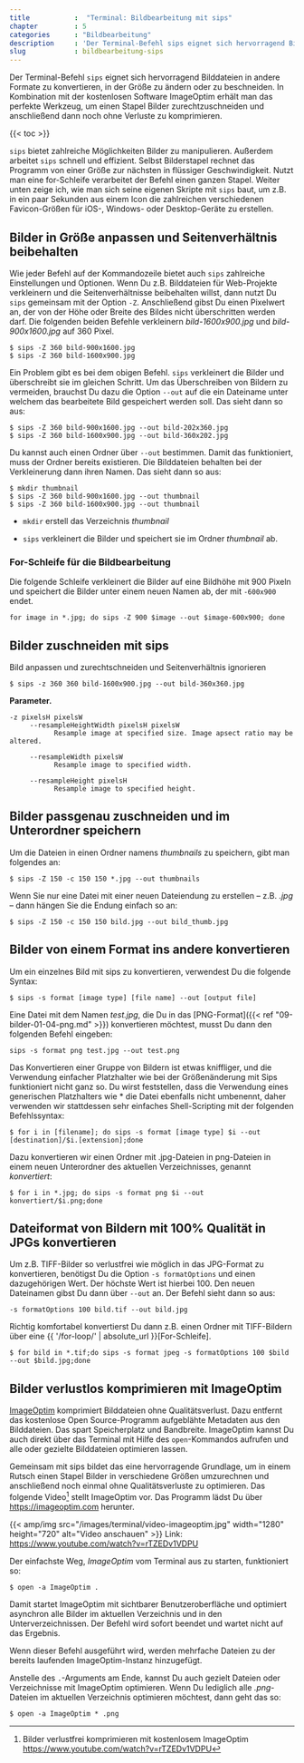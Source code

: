 ```yaml
---
title           :  "Terminal: Bildbearbeitung mit sips"
chapter         : 5
categories      : "Bildbearbeitung"
description     : 'Der Terminal-Befehl sips eignet sich hervorragend Bilddateien in andere Formate zu konvertieren oder in der Größe zu manipulieren.'
slug            : bildbearbeitung-sips
---
```

Der Terminal-Befehl `sips` eignet sich hervorragend Bilddateien in
andere Formate zu konvertieren, in der Größe zu ändern oder zu
beschneiden. In Kombination mit der kostenlosen Software ImageOptim
erhält man das perfekte Werkzeug, um einen Stapel Bilder
zurechtzuschneiden und anschließend dann noch ohne Verluste zu
komprimieren.
<!--more-->

{{< toc >}}

`sips` bietet zahlreiche Möglichkeiten Bilder zu manipulieren. Außerdem
arbeitet `sips` schnell und effizient. Selbst Bilderstapel rechnet das
Programm von einer Größe zur nächsten in flüssiger Geschwindigkeit.
Nutzt man eine for-Schleife verarbeitet der Befehl einen ganzen Stapel.
Weiter unten zeige ich, wie man sich seine eigenen Skripte mit `sips`
baut, um z.B. in ein paar Sekunden aus einem Icon die zahlreichen
verschiedenen Favicon-Größen für iOS-, Windows- oder Desktop-Geräte zu
erstellen.

## Bilder in Größe anpassen und Seitenverhältnis beibehalten

Wie jeder Befehl auf der Kommandozeile bietet auch `sips` zahlreiche
Einstellungen und Optionen. Wenn Du z.B. Bilddateien für Web-Projekte
verkleinern und die Seitenverhältnisse beibehalten willst, dann nutzt Du
`sips` gemeinsam mit der Option `-Z`. Anschließend gibst Du einen
Pixelwert an, der von der Höhe oder Breite des Bildes nicht
überschritten werden darf. Die folgenden beiden Befehle verkleinern
*bild-1600x900.jpg* und *bild-900x1600.jpg* auf 360 Pixel.

    $ sips -Z 360 bild-900x1600.jpg
    $ sips -Z 360 bild-1600x900.jpg

Ein Problem gibt es bei dem obigen Befehl. `sips` verkleinert die Bilder
und überschreibt sie im gleichen Schritt. Um das Überschreiben von
Bildern zu vermeiden, brauchst Du dazu die Option `--out` auf die ein
Dateiname unter welchem das bearbeitete Bild gespeichert werden soll.
Das sieht dann so aus:

    $ sips -Z 360 bild-900x1600.jpg --out bild-202x360.jpg
    $ sips -Z 360 bild-1600x900.jpg --out bild-360x202.jpg

Du kannst auch einen Ordner über `--out` bestimmen. Damit das
funktioniert, muss der Ordner bereits existieren. Die Bilddateien
behalten bei der Verkleinerung dann ihren Namen. Das sieht dann so aus:

    $ mkdir thumbnail 
    $ sips -Z 360 bild-900x1600.jpg --out thumbnail 
    $ sips -Z 360 bild-1600x900.jpg --out thumbnail 

  - `mkdir` erstell das Verzeichnis *thumbnail*

  - `sips` verkleinert die Bilder und speichert sie im Ordner
    *thumbnail* ab.

### For-Schleife für die Bildbearbeitung

Die folgende Schleife verkleinert die Bilder auf eine Bildhöhe mit 900 Pixeln und speichert die Bilder unter einem neuen Namen ab, der mit `-600x900` endet.

~~~~
for image in *.jpg; do sips -Z 900 $image --out $image-600x900; done
~~~~

## Bilder zuschneiden mit sips

Bild anpassen und zurechtschneiden und Seitenverhältnis ignorieren

    $ sips -z 360 360 bild-1600x900.jpg --out bild-360x360.jpg

**Parameter.**

    -z pixelsH pixelsW
         --resampleHeightWidth pixelsH pixelsW
               Resample image at specified size. Image apsect ratio may be altered.
    
         --resampleWidth pixelsW
               Resample image to specified width.
    
         --resampleHeight pixelsH
               Resample image to specified height.

## Bilder passgenau zuschneiden und im Unterordner speichern

Um die Dateien in einen Ordner namens *thumbnails* zu speichern, gibt
man folgendes an:

    $ sips -Z 150 -c 150 150 *.jpg --out thumbnails

Wenn Sie nur eine Datei mit einer neuen Dateiendung zu erstellen – z.B.
*.jpg* – dann hängen Sie die Endung einfach so an:

    $ sips -Z 150 -c 150 150 bild.jpg --out bild_thumb.jpg

## Bilder von einem Format ins andere konvertieren

Um ein einzelnes Bild mit sips zu konvertieren, verwendest Du die folgende Syntax:

    $ sips -s format [image type] [file name] --out [output file]

Eine Datei mit dem Namen _test.jpg_, die Du in das [PNG-Format]({{< ref "09-bilder-01-04-png.md" >}}) konvertieren möchtest, musst Du dann den folgenden Befehl eingeben:

    sips -s format png test.jpg --out test.png

Das Konvertieren einer Gruppe von Bildern ist etwas kniffliger, und die Verwendung einfacher Platzhalter wie bei der Größenänderung mit Sips funktioniert nicht ganz so. Du wirst feststellen, dass die Verwendung eines generischen Platzhalters wie * die Datei ebenfalls nicht umbenennt, daher verwenden wir stattdessen sehr einfaches Shell-Scripting mit der folgenden Befehlssyntax:

    $ for i in [filename]; do sips -s format [image type] $i --out [destination]/$i.[extension];done

Dazu konvertieren wir einen Ordner mit .jpg-Dateien in png-Dateien in einem neuen Unterordner des aktuellen Verzeichnisses, genannt _konvertiert_:

    $ for i in *.jpg; do sips -s format png $i --out konvertiert/$i.png;done

## Dateiformat von Bildern mit 100% Qualität in JPGs konvertieren

Um z.B. TIFF-Bilder so verlustfrei wie möglich in das JPG-Format zu
konvertieren, benötigst Du die Option `-s formatOptions` und einen
dazugehörigen Wert. Der höchste Wert ist hierbei 100. Den neuen
Dateinamen gibst Du dann über `--out` an. Der Befehl sieht dann so aus:

    -s formatOptions 100 bild.tif --out bild.jpg

Richtig komfortabel konvertierst Du dann z.B. einen Ordner mit
TIFF-Bildern über eine {{ '/for-loop/' | absolute\_url
}}\[For-Schleife\].

    $ for bild in *.tif;do sips -s format jpeg -s formatOptions 100 $bild --out $bild.jpg;done

## Bilder verlustlos komprimieren mit ImageOptim

[ImageOptim](https://imageoptim.com/) komprimiert Bilddateien ohne
Qualitätsverlust. Dazu entfernt das kostenlose Open Source-Programm
aufgeblähte Metadaten aus den Bilddateien. Das spart Speicherplatz und
Bandbreite. ImageOptim kannst Du auch direkt über das Terminal mit Hilfe
des `open`-Kommandos aufrufen und alle oder gezielte Bilddateien
optimieren lassen.

Gemeinsam mit sips bildet das eine hervorragende Grundlage, um in einem
Rutsch einen Stapel Bilder in verschiedene Größen umzurechnen und
anschließend noch einmal ohne Qualitätsverluste zu optimieren. Das
folgende Video[^1] stellt ImageOptim vor. Das Programm lädst Du über
<https://imageoptim.com> herunter.

{{< amp/img src="/images/terminal/video-imageoptim.jpg" width="1280" height="720" alt="Video anschauen" >}}
Link: <https://www.youtube.com/watch?v=rTZEDv1VDPU>

Der einfachste Weg, *ImageOptim* vom Terminal aus zu starten,
funktioniert so:

    $ open -a ImageOptim .

Damit startet ImageOptim mit sichtbarer Benutzeroberfläche und optimiert
asynchron alle Bilder im aktuellen Verzeichnis und in den
Unterverzeichnissen. Der Befehl wird sofort beendet und wartet nicht auf
das Ergebnis.

Wenn dieser Befehl ausgeführt wird, werden mehrfache Dateien zu der
bereits laufenden ImageOptim-Instanz hinzugefügt.

Anstelle des `.`-Arguments am Ende, kannst Du auch gezielt Dateien oder
Verzeichnisse mit ImageOptim optimieren. Wenn Du lediglich alle
*.png*-Dateien im aktuellen Verzeichnis optimieren möchtest, dann geht
das so:

    $ open -a ImageOptim * .png

[^1]: Bilder verlustfrei komprimieren mit kostenlosem ImageOptim
    <https://www.youtube.com/watch?v=rTZEDv1VDPU>
